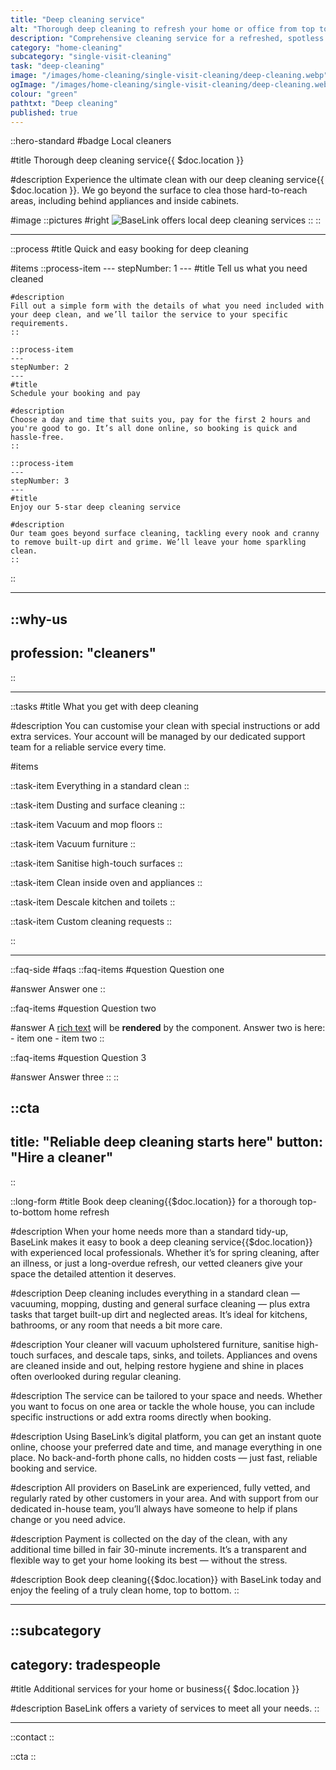 ```yaml
---
title: "Deep cleaning service"
alt: "Thorough deep cleaning to refresh your home or office from top to bottom"
description: "Comprehensive cleaning service for a refreshed, spotless space"
category: "home-cleaning"
subcategory: "single-visit-cleaning"
task: "deep-cleaning"
image: "/images/home-cleaning/single-visit-cleaning/deep-cleaning.webp"
ogImage: "/images/home-cleaning/single-visit-cleaning/deep-cleaning.webp"
colour: "green"
pathtxt: "Deep cleaning"
published: true
---
```


::hero-standard
#badge
Local cleaners

#title
Thorough deep cleaning service{{ $doc.location }}

#description
Experience the ultimate clean with our deep cleaning service{{ $doc.location }}. We go beyond the surface to clea those hard-to-reach areas, including behind appliances and inside cabinets.

#image
    ::pictures
    #right
    ![BaseLink offers local deep cleaning services](/images/home-cleaning/single-visit-cleaning/deep-cleaning.webp)
    ::
::

---

::process
#title
Quick and easy booking for deep cleaning

#items
    ::process-item
    ---
    stepNumber: 1
    ---
    #title
    Tell us what you need cleaned

    #description
    Fill out a simple form with the details of what you need included with your deep clean, and we’ll tailor the service to your specific requirements.
    ::
    
    ::process-item
    ---
    stepNumber: 2
    ---
    #title
    Schedule your booking and pay

    #description
    Choose a day and time that suits you, pay for the first 2 hours and you're good to go. It’s all done online, so booking is quick and hassle-free.
    ::

    ::process-item
    ---
    stepNumber: 3
    ---
    #title
    Enjoy our 5-star deep cleaning service

    #description
    Our team goes beyond surface cleaning, tackling every nook and cranny to remove built-up dirt and grime. We’ll leave your home sparkling clean.
    ::
::

---

::why-us
---
profession: "cleaners"
---
::

---

::tasks
#title
What you get with deep cleaning

#description
You can customise your clean with special instructions or add extra services. Your account will be managed by our dedicated support team for a reliable service every time.

#items

  ::task-item
  Everything in a standard clean
  ::

  ::task-item
  Dusting and surface cleaning
  ::

  ::task-item
  Vacuum and mop floors
  ::

  ::task-item
  Vacuum furniture
  ::

  ::task-item
  Sanitise high-touch surfaces
  ::
  
  ::task-item
  Clean inside oven and appliances
  ::

  ::task-item
  Descale kitchen and toilets
  ::

  ::task-item
  Custom cleaning requests
  ::


::

---

::faq-side
#faqs
  ::faq-items
  #question
  Question one

  #answer
  Answer one
  ::

  ::faq-items
  #question
  Question two

  #answer
  A [rich text](/services/commercial-cleaning) will be **rendered** by the component.
  Answer two is here:
    - item one
    - item two
  ::

  ::faq-items
  #question
  Question 3

  #answer
  Answer three
  ::
::

::cta
---
title: "Reliable deep cleaning starts here"
button: "Hire a cleaner"
---
::

::long-form
#title
Book deep cleaning{{$doc.location}} for a thorough top-to-bottom home refresh

#description
When your home needs more than a standard tidy-up, BaseLink makes it easy to book a deep cleaning service{{$doc.location}} with experienced local professionals. Whether it’s for spring cleaning, after an illness, or just a long-overdue refresh, our vetted cleaners give your space the detailed attention it deserves.

#description
Deep cleaning includes everything in a standard clean — vacuuming, mopping, dusting and general surface cleaning — plus extra tasks that target built-up dirt and neglected areas. It’s ideal for kitchens, bathrooms, or any room that needs a bit more care.

#description
Your cleaner will vacuum upholstered furniture, sanitise high-touch surfaces, and descale taps, sinks, and toilets. Appliances and ovens are cleaned inside and out, helping restore hygiene and shine in places often overlooked during regular cleaning.

#description
The service can be tailored to your space and needs. Whether you want to focus on one area or tackle the whole house, you can include specific instructions or add extra rooms directly when booking.

#description
Using BaseLink’s digital platform, you can get an instant quote online, choose your preferred date and time, and manage everything in one place. No back-and-forth phone calls, no hidden costs — just fast, reliable booking and service.

#description
All providers on BaseLink are experienced, fully vetted, and regularly rated by other customers in your area. And with support from our dedicated in-house team, you’ll always have someone to help if plans change or you need advice.

#description
Payment is collected on the day of the clean, with any additional time billed in fair 30-minute increments. It’s a transparent and flexible way to get your home looking its best — without the stress.

#description
Book deep cleaning{{$doc.location}} with BaseLink today and enjoy the feeling of a truly clean home, top to bottom.
::

---

::subcategory
---
category: tradespeople
---
#title
Additional services for your home or business{{ $doc.location }}

#description
BaseLink offers a variety of services to meet all your needs.
::

---

::contact
::

::cta
::